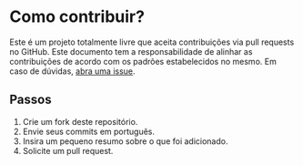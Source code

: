 # Como contribuir?

Este é um projeto totalmente livre que aceita contribuições via pull requests no GitHub. Este documento tem a responsabilidade de alinhar as contribuições de acordo com os padrões estabelecidos no mesmo. Em caso de dúvidas, [abra uma issue](https://github.com/gusmaomatheus/OBI/issues).

## Passos

1. Crie um fork deste repositório.
2. Envie seus commits em português.
3. Insira um pequeno resumo sobre o que foi adicionado.
4. Solicite um pull request.
